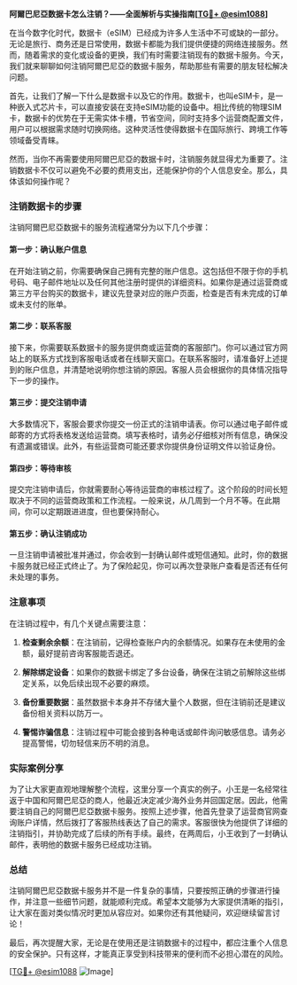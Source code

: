 **阿爾巴尼亞数据卡怎么注销？——全面解析与实操指南[[TG💪+ @esim1088](https://t.me/s/esim1088)]**

在当今数字化时代，数据卡（eSIM）已经成为许多人生活中不可或缺的一部分。无论是旅行、商务还是日常使用，数据卡都能为我们提供便捷的网络连接服务。然而，随着需求的变化或设备的更换，我们有时需要注销现有的数据卡服务。今天，我们就来聊聊如何注销阿爾巴尼亞的数据卡服务，帮助那些有需要的朋友轻松解决问题。

首先，让我们了解一下什么是数据卡以及它的作用。数据卡，也叫eSIM卡，是一种嵌入式芯片卡，可以直接安装在支持eSIM功能的设备中。相比传统的物理SIM卡，数据卡的优势在于无需实体卡槽，节省空间，同时支持多个运营商配置文件，用户可以根据需求随时切换网络。这种灵活性使得数据卡在国际旅行、跨境工作等领域备受青睐。

然而，当你不再需要使用阿爾巴尼亞的数据卡时，注销服务就显得尤为重要了。注销数据卡不仅可以避免不必要的费用支出，还能保护你的个人信息安全。那么，具体该如何操作呢？

### 注销数据卡的步骤

注销阿爾巴尼亞数据卡的服务流程通常分为以下几个步骤：

#### 第一步：确认账户信息
在开始注销之前，你需要确保自己拥有完整的账户信息。这包括但不限于你的手机号码、电子邮件地址以及任何其他注册时提供的详细资料。如果你是通过运营商或第三方平台购买的数据卡，建议先登录对应的账户页面，检查是否有未完成的订单或未支付的账单。

#### 第二步：联系客服
接下来，你需要联系数据卡的服务提供商或运营商的客服部门。你可以通过官方网站上的联系方式找到客服电话或者在线聊天窗口。在联系客服时，请准备好上述提到的账户信息，并清楚地说明你想注销的原因。客服人员会根据你的具体情况指导下一步的操作。

#### 第三步：提交注销申请
大多数情况下，客服会要求你提交一份正式的注销申请表。你可以通过电子邮件或邮寄的方式将表格发送给运营商。填写表格时，请务必仔细核对所有信息，确保没有遗漏或错误。此外，有些运营商可能还要求你提供身份证明文件以验证身份。

#### 第四步：等待审核
提交完注销申请后，你就需要耐心等待运营商的审核过程了。这个阶段的时间长短取决于不同的运营商政策和工作流程。一般来说，从几周到一个月不等。在此期间，你可以定期跟进进度，但也要保持耐心。

#### 第五步：确认注销成功
一旦注销申请被批准并通过，你会收到一封确认邮件或短信通知。此时，你的数据卡服务就已经正式终止了。为了保险起见，你可以再次登录账户查看是否还有任何未处理的事务。

### 注意事项

在注销过程中，有几个关键点需要注意：

1. **检查剩余余额**：在注销前，记得检查账户内的余额情况。如果存在未使用的金额，最好提前咨询客服能否退还。
   
2. **解除绑定设备**：如果你的数据卡绑定了多台设备，确保在注销之前解除这些绑定关系，以免后续出现不必要的麻烦。

3. **备份重要数据**：虽然数据卡本身并不存储大量个人数据，但在注销前还是建议备份相关资料以防万一。

4. **警惕诈骗信息**：注销过程中可能会接到各种电话或邮件询问敏感信息。请务必提高警惕，切勿轻信来历不明的消息。

### 实际案例分享

为了让大家更直观地理解整个流程，这里分享一个真实的例子。小王是一名经常往返于中国和阿爾巴尼亞的商人，他最近决定减少海外业务并回国定居。因此，他需要注销自己的阿爾巴尼亞数据卡服务。按照上述步骤，他首先登录了运营商官网查询账户详情，然后拨打了客服热线表达了自己的需求。客服很快为他提供了详细的注销指引，并协助完成了后续的所有手续。最终，在两周后，小王收到了一封确认邮件，表明他的数据卡服务已经成功注销。

### 总结

注销阿爾巴尼亞数据卡服务并不是一件复杂的事情，只要按照正确的步骤进行操作，并注意一些细节问题，就能顺利完成。希望本文能够为大家提供清晰的指引，让大家在面对类似情况时更加从容应对。如果你还有其他疑问，欢迎继续留言讨论！

最后，再次提醒大家，无论是在使用还是注销数据卡的过程中，都应注重个人信息的安全保护。只有这样，才能真正享受到科技带来的便利而不必担心潜在的风险。

[[TG💪+ @esim1088](https://t.me/s/esim1088) ![Image](https://i.postimg.cc/4NQfJmqS/Snipaste-2025-05-13-00-14-12.png)]